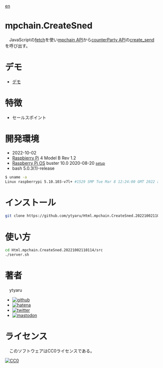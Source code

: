 [en](./README.md)

# mpchain.CreateSned

　JavaScriptの[fetch][]を使い[mpchain API][]から[counterParty API][]の[create_send][]を呼び出す。

# デモ

* [デモ](https://ytyaru.github.io/Html.mpchain.CreateSned.20221002110114/)

# 特徴

* セールスポイント

[mpchain API]:https://mpchain.info/doc
[counterParty API]:https://counterparty.io/docs/api/
[counterBlock API]:https://counterparty.io/docs/counterblock_api/
[create_send]:https://counterparty.io/docs/api/#create_send
[fetch]:https://developer.mozilla.org/ja/docs/Web/API/Fetch_API/Using_Fetch

# 開発環境

* <time datetime="2022-10-02T11:01:04+0900">2022-10-02</time>
* [Raspbierry Pi](https://ja.wikipedia.org/wiki/Raspberry_Pi) 4 Model B Rev 1.2
* [Raspberry Pi OS](https://ja.wikipedia.org/wiki/Raspbian) buster 10.0 2020-08-20 <small>[setup](http://ytyaru.hatenablog.com/entry/2020/10/06/111111)</small>
* bash 5.0.3(1)-release

```sh
$ uname -a
Linux raspberrypi 5.10.103-v7l+ #1529 SMP Tue Mar 8 12:24:00 GMT 2022 armv7l GNU/Linux
```

# インストール

```sh
git clone https://github.com/ytyaru/Html.mpchain.CreateSned.20221002110114
```

# 使い方

```sh
cd Html.mpchain.CreateSned.20221002110114/src
./server.sh
```

# 著者

　ytyaru

* [![github](http://www.google.com/s2/favicons?domain=github.com)](https://github.com/ytyaru "github")
* [![hatena](http://www.google.com/s2/favicons?domain=www.hatena.ne.jp)](http://ytyaru.hatenablog.com/ytyaru "hatena")
* [![twitter](http://www.google.com/s2/favicons?domain=twitter.com)](https://twitter.com/ytyaru1 "twitter")
* [![mastodon](http://www.google.com/s2/favicons?domain=mstdn.jp)](https://mstdn.jp/web/accounts/233143 "mastdon")

# ライセンス

　このソフトウェアはCC0ライセンスである。

[![CC0](http://i.creativecommons.org/p/zero/1.0/88x31.png "CC0")](http://creativecommons.org/publicdomain/zero/1.0/deed.ja)

